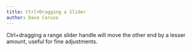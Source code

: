 ```yaml
---
title: Ctrl+Dragging a Slider
author: Dave Caruso
---
```


Ctrl+dragging a range slider handle will move the other end by a lesser amount, useful for fine adjustments.
